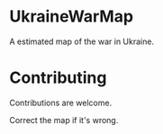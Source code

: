 # UkraineWarMap

A estimated map of the war in Ukraine.

# Contributing

Contributions are welcome.

Correct the map if it's wrong.
